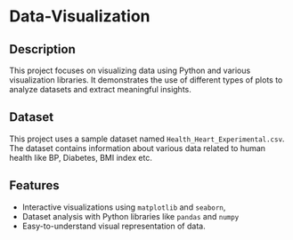 # Data-Visualization

## Description

This project focuses on visualizing data using Python and various visualization libraries. It demonstrates the use of different types of plots to analyze datasets and extract meaningful insights.

## Dataset

This project uses a sample dataset named `Health_Heart_Experimental.csv`. The dataset contains information about various data related to human health like BP, Diabetes, BMI index etc.

## Features

- Interactive visualizations using `matplotlib` and `seaborn`, 
- Dataset analysis with Python libraries like `pandas` and `numpy`
- Easy-to-understand visual representation of data.


